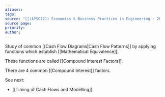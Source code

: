 ```yaml
---
aliases: 
tags: 
source: "[[(APSC221) Economics & Business Practices in Engineering - 2022 version.pdf#page=130&selection=0,0,0,18|(APSC221) Economics & Business Practices in Engineering - 2022 version, page 130]]"
source page: 
priority: 
author:
---
```

Study of common [[Cash Flow Diagrams|Cash Flow Patterns]] by applying functions which establish [[Mathematical Equivalence]].

These functions are called [[Compound Interest Factors]].

There are 4 common [[Compound Interest]] factors.


See next:
- [[Timing of Cash Flows and Modelling]]